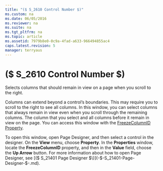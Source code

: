 ```yaml
---
title: "($ S_2610 Control Number $)"
ms.custom: na
ms.date: 06/05/2016
ms.reviewer: na
ms.suite: na
ms.tgt_pltfrm: na
ms.topic: article
ms.assetid: 7979b8e0-0c9a-4fad-a633-966494855ac4
caps.latest.revision: 5
manager: terryaus
---
```

# ($ S_2610 Control Number $)
Selects columns that should remain in view on a page when you scroll to the right.  
  
 Columns can extend beyond a control’s boundaries. This may require you to scroll to the right to see all columns. In this window, you can select columns that always remain in view even when you scroll through the remaining columns. The column that you select and all columns before it remain in view on the page. You can access this window with the [FreezeColumnID Property](FreezeColumnID-Property.md).  
  
 To open this window, open Page Designer, and then select a control in the designer. On the **View** menu, choose **Property**. In the **Properties** window, locate the **FreezeColumnID** property, and then in the **Value** field, choose the **Up Arrow** button. For more information about how to open Page Designer, see [\($ S\_21401 Page Designer $\)](-$-S_21401-Page-Designer-$-.md).